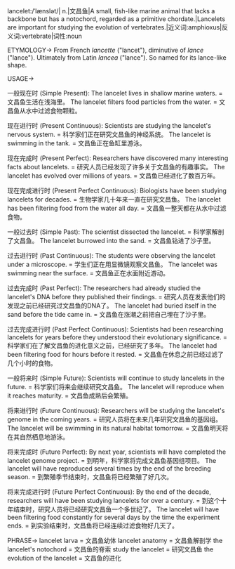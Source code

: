lancelet:/ˈlænslət/| n.|文昌鱼|A small, fish-like marine animal that lacks a backbone but has a notochord, regarded as a primitive chordate.|Lancelets are important for studying the evolution of vertebrates.|近义词:amphioxus|反义词:vertebrate|词性:noun

ETYMOLOGY->
From French *lancette* ("lancet"), diminutive of *lance* ("lance").  Ultimately from Latin *lancea* ("lance").  So named for its lance-like shape.

USAGE->

一般现在时 (Simple Present):
The lancelet lives in shallow marine waters. = 文昌鱼生活在浅海里。
The lancelet filters food particles from the water. = 文昌鱼从水中过滤食物颗粒。

现在进行时 (Present Continuous):
Scientists are studying the lancelet's nervous system. = 科学家们正在研究文昌鱼的神经系统。
The lancelet is swimming in the tank. = 文昌鱼正在鱼缸里游泳。

现在完成时 (Present Perfect):
Researchers have discovered many interesting facts about lancelets. = 研究人员已经发现了许多关于文昌鱼的有趣事实。
The lancelet has evolved over millions of years. = 文昌鱼已经进化了数百万年。

现在完成进行时 (Present Perfect Continuous):
Biologists have been studying lancelets for decades. = 生物学家几十年来一直在研究文昌鱼。
The lancelet has been filtering food from the water all day. = 文昌鱼一整天都在从水中过滤食物。

一般过去时 (Simple Past):
The scientist dissected the lancelet. = 科学家解剖了文昌鱼。
The lancelet burrowed into the sand. = 文昌鱼钻进了沙子里。

过去进行时 (Past Continuous):
The students were observing the lancelet under a microscope. = 学生们正在用显微镜观察文昌鱼。
The lancelet was swimming near the surface. = 文昌鱼正在水面附近游动。

过去完成时 (Past Perfect):
The researchers had already studied the lancelet's DNA before they published their findings. = 研究人员在发表他们的发现之前已经研究过文昌鱼的DNA了。
The lancelet had buried itself in the sand before the tide came in. = 文昌鱼在涨潮之前把自己埋在了沙子里。

过去完成进行时 (Past Perfect Continuous):
Scientists had been researching lancelets for years before they understood their evolutionary significance. = 科学家们在了解文昌鱼的进化意义之前，已经研究了多年。
The lancelet had been filtering food for hours before it rested. = 文昌鱼在休息之前已经过滤了几个小时的食物。

一般将来时 (Simple Future):
Scientists will continue to study lancelets in the future. = 科学家们将来会继续研究文昌鱼。
The lancelet will reproduce when it reaches maturity. = 文昌鱼成熟后会繁殖。

将来进行时 (Future Continuous):
Researchers will be studying the lancelet's genome in the coming years. = 研究人员将在未来几年研究文昌鱼的基因组。
The lancelet will be swimming in its natural habitat tomorrow. = 文昌鱼明天将在其自然栖息地游泳。

将来完成时 (Future Perfect):
By next year, scientists will have completed the lancelet genome project. = 到明年，科学家将完成文昌鱼基因组项目。
The lancelet will have reproduced several times by the end of the breeding season. = 到繁殖季节结束时，文昌鱼将已经繁殖了好几次。

将来完成进行时 (Future Perfect Continuous):
By the end of the decade, researchers will have been studying lancelets for over a century. = 到这个十年结束时，研究人员将已经研究文昌鱼一个多世纪了。
The lancelet will have been filtering food constantly for several days by the time the experiment ends. = 到实验结束时，文昌鱼将已经连续过滤食物好几天了。



PHRASE->
lancelet larva = 文昌鱼幼体
lancelet anatomy = 文昌鱼解剖学
the lancelet's notochord = 文昌鱼的脊索
study the lancelet = 研究文昌鱼
the evolution of the lancelet = 文昌鱼的进化
